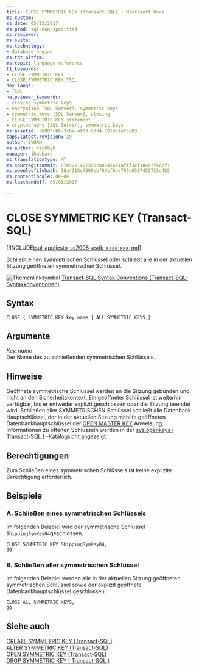 ```yaml
---
title: CLOSE SYMMETRIC KEY (Transact-SQL) | Microsoft Docs
ms.custom: 
ms.date: 05/15/2017
ms.prod: sql-non-specified
ms.reviewer: 
ms.suite: 
ms.technology:
- database-engine
ms.tgt_pltfrm: 
ms.topic: language-reference
f1_keywords:
- CLOSE SYMMETRIC KEY
- CLOSE_SYMMETRIC_KEY_TSQL
dev_langs:
- TSQL
helpviewer_keywords:
- closing symmetric keys
- encryption [SQL Server], symmetric keys
- symmetric keys [SQL Server], closing
- CLOSE SYMMETRIC KEY statement
- cryptography [SQL Server], symmetric keys
ms.assetid: 3b083cbb-3c6a-4f59-8d34-601db1efcc83
caps.latest.revision: 29
author: BYHAM
ms.author: rickbyh
manager: jhubbard
ms.translationtype: MT
ms.sourcegitcommit: 876522142756bca05416a1afff3cf10467f4c7f1
ms.openlocfilehash: 18a4215cf009ebf89bf6ce709c0517455731c4b5
ms.contentlocale: de-de
ms.lasthandoff: 09/01/2017

---
```

# <a name="close-symmetric-key-transact-sql"></a>CLOSE SYMMETRIC KEY (Transact-SQL)
[!INCLUDE[tsql-appliesto-ss2008-asdb-xxxx-xxx_md](../../includes/tsql-appliesto-ss2008-asdb-xxxx-xxx-md.md)]

  Schließt einen symmetrischen Schlüssel oder schließt alle in der aktuellen Sitzung geöffneten symmetrischen Schlüssel.  
  
  
 ![Themenlinksymbol](../../database-engine/configure-windows/media/topic-link.gif "Topic link icon") [Transact-SQL Syntax Conventions (Transact-SQL-Syntaxkonventionen)](../../t-sql/language-elements/transact-sql-syntax-conventions-transact-sql.md)  
  
## <a name="syntax"></a>Syntax  
  
```  
CLOSE { SYMMETRIC KEY key_name | ALL SYMMETRIC KEYS }  
```  
  
## <a name="arguments"></a>Argumente  
 *Key_name*  
 Der Name des zu schließenden symmetrischen Schlüssels.  
  
## <a name="remarks"></a>Hinweise  
 Geöffnete symmetrische Schlüssel werden an die Sitzung gebunden und nicht an den Sicherheitskontext. Ein geöffneter Schlüssel ist weiterhin verfügbar, bis er entweder explizit geschlossen oder die Sitzung beendet wird. Schließen aller SYMMETRISCHEN Schlüssel schließt alle Datenbank-Hauptschlüssel, der in der aktuellen Sitzung mithilfe geöffneten Datenbankhauptschlüssel der [OPEN MASTER KEY](../../t-sql/statements/open-master-key-transact-sql.md) Anweisung.  Informationen zu offenen Schlüsseln werden in der [sys.openkeys &#40; Transact-SQL &#41; ](../../relational-databases/system-catalog-views/sys-openkeys-transact-sql.md) -Katalogsicht angezeigt.  
  
## <a name="permissions"></a>Berechtigungen  
 Zum Schließen eines symmetrischen Schlüssels ist keine explizite Berechtigung erforderlich.  
  
## <a name="examples"></a>Beispiele  
  
### <a name="a-closing-a-symmetric-key"></a>A. Schließen eines symmetrischen Schlüssels  
 Im folgenden Beispiel wird der symmetrische Schlüssel `ShippingSymKey04`geschlossen.  
  
```  
CLOSE SYMMETRIC KEY ShippingSymKey04;  
GO  
```  
  
### <a name="b-closing-all-symmetric-keys"></a>B. Schließen aller symmetrischen Schlüssel  
 Im folgenden Beispiel werden alle in der aktuellen Sitzung geöffneten symmetrischen Schlüssel sowie der explizit geöffnete Datenbankhauptschlüssel geschlossen.  
  
```  
CLOSE ALL SYMMETRIC KEYS;  
GO  
```  
  
## <a name="see-also"></a>Siehe auch  
 [CREATE SYMMETRIC KEY &#40;Transact-SQL&#41;](../../t-sql/statements/create-symmetric-key-transact-sql.md)   
 [ALTER SYMMETRIC KEY &#40;Transact-SQL&#41;](../../t-sql/statements/alter-symmetric-key-transact-sql.md)   
 [OPEN SYMMETRIC KEY &#40;Transact-SQL&#41;](../../t-sql/statements/open-symmetric-key-transact-sql.md)   
 [DROP SYMMETRIC KEY &#40; Transact-SQL &#41;](../../t-sql/statements/drop-symmetric-key-transact-sql.md)  
  
  

